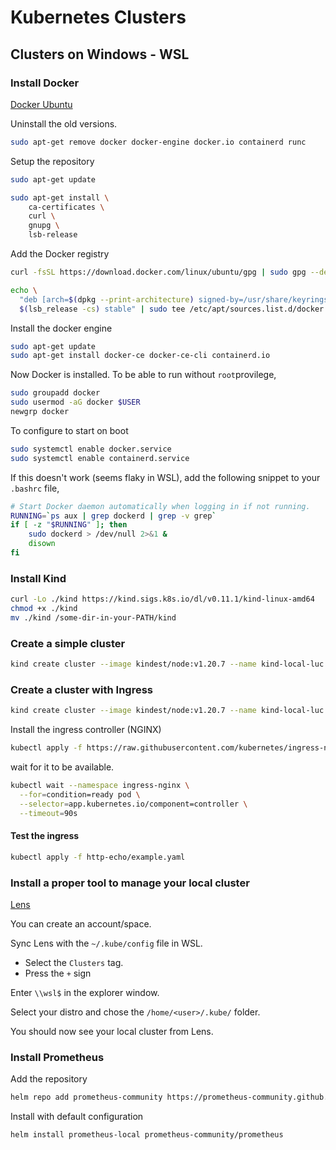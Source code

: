 
# Kubernetes Clusters

## Clusters on Windows - WSL

### Install Docker

[Docker Ubuntu](https://docs.docker.com/engine/install/ubuntu/)

Uninstall the old versions.

```bash
sudo apt-get remove docker docker-engine docker.io containerd runc
```

Setup the repository

```bash
sudo apt-get update
```

```bash
sudo apt-get install \
    ca-certificates \
    curl \
    gnupg \
    lsb-release
```

Add the Docker registry

```bash
curl -fsSL https://download.docker.com/linux/ubuntu/gpg | sudo gpg --dearmor -o /usr/share/keyrings/docker-archive-keyring.gpg
```

```bash
echo \
  "deb [arch=$(dpkg --print-architecture) signed-by=/usr/share/keyrings/docker-archive-keyring.gpg] https://download.docker.com/linux/ubuntu \
  $(lsb_release -cs) stable" | sudo tee /etc/apt/sources.list.d/docker.list > /dev/null
```  

Install the docker engine

```bash
sudo apt-get update
sudo apt-get install docker-ce docker-ce-cli containerd.io
```

Now Docker is installed. To be able to run without `root`provilege,

```bash
sudo groupadd docker
sudo usermod -aG docker $USER
newgrp docker 
```

To configure to start on boot

```bash
sudo systemctl enable docker.service
sudo systemctl enable containerd.service
```

If this doesn't work (seems flaky in WSL), add the following snippet to your `.bashrc` file,

```bash
# Start Docker daemon automatically when logging in if not running.
RUNNING=`ps aux | grep dockerd | grep -v grep`
if [ -z "$RUNNING" ]; then
    sudo dockerd > /dev/null 2>&1 &
    disown
fi
```

### Install Kind

```bash
curl -Lo ./kind https://kind.sigs.k8s.io/dl/v0.11.1/kind-linux-amd64
chmod +x ./kind
mv ./kind /some-dir-in-your-PATH/kind
```

### Create a simple cluster

```bash
kind create cluster --image kindest/node:v1.20.7 --name kind-local-luc
```

### Create a cluster with Ingress

```bash
kind create cluster --image kindest/node:v1.20.7 --name kind-local-luc --config cluster.yaml
```

Install the ingress controller (NGINX)

```bash
kubectl apply -f https://raw.githubusercontent.com/kubernetes/ingress-nginx/main/deploy/static/provider/kind/deploy.yaml
```

wait for it to be available.

```bash
kubectl wait --namespace ingress-nginx \
  --for=condition=ready pod \
  --selector=app.kubernetes.io/component=controller \
  --timeout=90s
```

#### Test the ingress

```bash
kubectl apply -f http-echo/example.yaml
```

### Install a proper tool to manage your local cluster

[Lens](https://k8slens.dev/)

You can create an account/space.

Sync Lens with the `~/.kube/config` file in WSL.

- Select the  `Clusters` tag.
- Press the `+` sign

Enter `\\wsl$` in the explorer window.

Select your distro and chose the `/home/<user>/.kube/` folder.

You should now see your local cluster from Lens.

### Install Prometheus

Add the repository

```bash
helm repo add prometheus-community https://prometheus-community.github.io/helm-charts
```

Install with default configuration

```bash
helm install prometheus-local prometheus-community/prometheus
```
